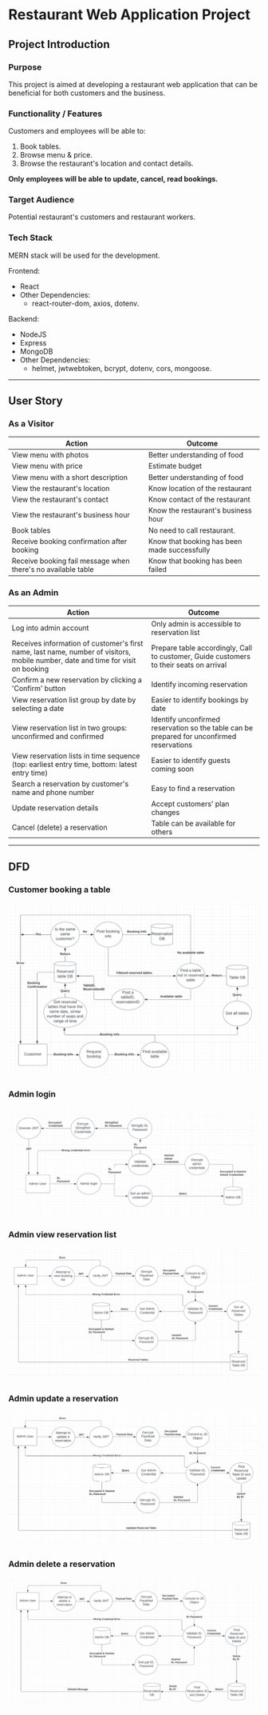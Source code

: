 # Restaurant Web Application Project

## Project Introduction

### Purpose

This project is aimed at developing a restaurant web application that can be beneficial for both customers and the business.

### Functionality / Features

Customers and employees will be able to:

1. Book tables.
2. Browse menu & price.
3. Browse the restaurant's location and contact details.

**Only employees will be able to update, cancel, read bookings.**

### Target Audience

Potential restaurant's customers and restaurant workers.

### Tech Stack

MERN stack will be used for the development.  

Frontend:  

- React
- Other Dependencies:
  - react-router-dom, axios, dotenv.

Backend:

- NodeJS
- Express
- MongoDB
- Other Dependencies:
  - helmet, jwtwebtoken, bcrypt, dotenv, cors, mongoose.

---

## User Story

### As a **Visitor**
  
| Action | Outcome |  
| ------ | ------ |
| View menu with photos | Better understanding of food |
| View menu with price | Estimate budget |
| View menu with a short description | Better understanding of food |
| View the restaurant's location | Know location of the restaurant |
| View the restaurant's contact | Know contact of the restaurant |
| View the restaurant's business hour | Know the restaurant's business hour |
| Book tables | No need to call restaurant. |
| Receive booking confirmation after booking | Know that booking has been made successfully |
| Receive booking fail message when there's no available table | Know that booking has been failed |

### As an **Admin**

| Action | Outcome |  
| ------ | ------ |
| Log into admin account | Only admin is accessible to reservation list |
| Receives information of customer's first name, last name, number of visitors, mobile number, date and time for visit on booking | Prepare table accordingly, Call to customer, Guide customers to their seats on arrival |
| Confirm a new reservation by clicking a 'Confirm' button | Identify incoming reservation |
| View reservation list group by date by selecting a date | Easier to identify bookings by date |
| View reservation list in two groups: unconfirmed and confirmed | Identify unconfirmed reservation so the table can be prepared for unconfirmed reservations |
| View reservation lists in time sequence (top: earliest entry time, bottom: latest entry time) | Easier to identify guests coming soon |
| Search a reservation by customer's name and phone number | Easy to find a reservation |
| Update reservation details | Accept customers' plan changes |
| Cancel (delete) a reservation | Table can be available for others |

---

## DFD

### Customer booking a table

![customer booking](docs/booking.png)

### Admin login

![admin login](docs/login.png)

### Admin view reservation list

![admin view reservation list](docs/view.png)

### Admin update a reservation

![admin update reservation](docs/update.png)

### Admin delete a reservation

![admin delete reservation](docs/delete.png)